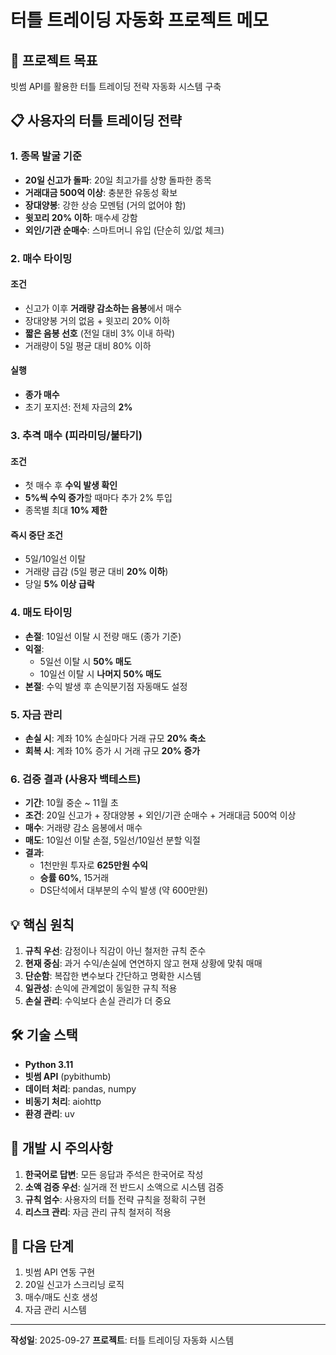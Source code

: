 # 터틀 트레이딩 자동화 프로젝트 메모

## 🎯 프로젝트 목표
빗썸 API를 활용한 터틀 트레이딩 전략 자동화 시스템 구축

## 📋 사용자의 터틀 트레이딩 전략

### 1. 종목 발굴 기준
- **20일 신고가 돌파**: 20일 최고가를 상향 돌파한 종목
- **거래대금 500억 이상**: 충분한 유동성 확보
- **장대양봉**: 강한 상승 모멘텀 (거의 없어야 함)
- **윗꼬리 20% 이하**: 매수세 강함
- **외인/기관 순매수**: 스마트머니 유입 (단순히 있/없 체크)

### 2. 매수 타이밍
#### 조건
- 신고가 이후 **거래량 감소하는 음봉**에서 매수
- 장대양봉 거의 없음 + 윗꼬리 20% 이하
- **짧은 음봉 선호** (전일 대비 3% 이내 하락)
- 거래량이 5일 평균 대비 80% 이하

#### 실행
- **종가 매수**
- 초기 포지션: 전체 자금의 **2%**

### 3. 추격 매수 (피라미딩/불타기)
#### 조건
- 첫 매수 후 **수익 발생 확인**
- **5%씩 수익 증가**할 때마다 추가 2% 투입
- 종목별 최대 **10% 제한**

#### 즉시 중단 조건
- 5일/10일선 이탈
- 거래량 급감 (5일 평균 대비 **20% 이하**)
- 당일 **5% 이상 급락**

### 4. 매도 타이밍
- **손절**: 10일선 이탈 시 전량 매도 (종가 기준)
- **익절**:
  - 5일선 이탈 시 **50% 매도**
  - 10일선 이탈 시 **나머지 50% 매도**
- **본절**: 수익 발생 후 손익분기점 자동매도 설정

### 5. 자금 관리
- **손실 시**: 계좌 10% 손실마다 거래 규모 **20% 축소**
- **회복 시**: 계좌 10% 증가 시 거래 규모 **20% 증가**

### 6. 검증 결과 (사용자 백테스트)
- **기간**: 10월 중순 ~ 11월 초
- **조건**: 20일 신고가 + 장대양봉 + 외인/기관 순매수 + 거래대금 500억 이상
- **매수**: 거래량 감소 음봉에서 매수
- **매도**: 10일선 이탈 손절, 5일선/10일선 분할 익절
- **결과**:
  - 1천만원 투자로 **625만원 수익**
  - **승률 60%**, 15거래
  - DS단석에서 대부분의 수익 발생 (약 600만원)

## 💡 핵심 원칙
1. **규칙 우선**: 감정이나 직감이 아닌 철저한 규칙 준수
2. **현재 중심**: 과거 수익/손실에 연연하지 않고 현재 상황에 맞춰 매매
3. **단순함**: 복잡한 변수보다 간단하고 명확한 시스템
4. **일관성**: 손익에 관계없이 동일한 규칙 적용
5. **손실 관리**: 수익보다 손실 관리가 더 중요

## 🛠 기술 스택
- **Python 3.11**
- **빗썸 API** (pybithumb)
- **데이터 처리**: pandas, numpy
- **비동기 처리**: aiohttp
- **환경 관리**: uv

## 📌 개발 시 주의사항
1. **한국어로 답변**: 모든 응답과 주석은 한국어로 작성
2. **소액 검증 우선**: 실거래 전 반드시 소액으로 시스템 검증
3. **규칙 엄수**: 사용자의 터틀 전략 규칙을 정확히 구현
4. **리스크 관리**: 자금 관리 규칙 철저히 적용

## 🔄 다음 단계
1. 빗썸 API 연동 구현
2. 20일 신고가 스크리닝 로직
3. 매수/매도 신호 생성
4. 자금 관리 시스템

---

**작성일**: 2025-09-27
**프로젝트**: 터틀 트레이딩 자동화 시스템
